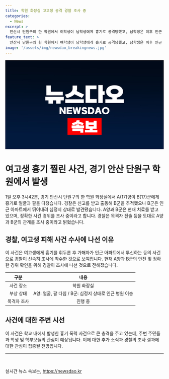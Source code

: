 ```yaml
---
title: 학원 화장실 고교생 공격 경찰 조사 중
categories:
  - News
excerpt: >
  안산시 단원구의 한 학원에서 여학생이 남학생에게 흉기로 공격당했고, 남학생은 이후 인근 아파트에서 투신하는 사건이 발생했습니다. 피해자와 가해자 모두 치료를 받고 있으며, 경찰은 목격자들의 진술을 조사하고 사건 경위를 확인하고 있습니다. 3시42분에 발생한 이 사건에 대한 추가 조사가 이루어지고 있습니다.
feature_text: >
  안산시 단원구의 한 학원에서 여학생이 남학생에게 흉기로 공격당했고, 남학생은 이후 인근 아파트에서 투신하는 사건이 발생했습니다. 피해자와 가해자 모두 치료를 받고 있으며, 경찰은 목격자들의 진술을 조사하고 사건 경위를 확인하고 있습니다. 3시42분에 발생한 이 사건에 대한 추가 조사가 이루어지고 있습니다.
image: '/assets/img/newsdao_breakingnews.jpg'
---
```


<p><img src="/assets/img/newsdao_breakingnews.jpg" alt="ranknews 속보" /></p>

<h1>여고생 흉기 찔린 사건, 경기 안산 단원구 학원에서 발생</h1>

<p data-ke-size="size16">1일 오후 3시42분, 경기 안산시 단원구의 한 학원 화장실에서 A(17)양이 B(17)군에게 흉기로 얼굴과 팔을 다쳤습니다. 경찰은 신고를 받고 출동해 B군을 추적했으나 B군은 인근 아파트에서 뛰어내려 심정지 상태로 발견됐습니다. A양과 B군은 현재 치료를 받고 있으며, 정확한 사건 경위를 조사 중이라고 합니다. 경찰은 목격자 진술 등을 토대로 A양과 B군의 관계를 조사 중이라고 밝혔습니다.</p>

<h2 data-ke-size="size26">경찰, 여고생 피해 사건 수사에 나선 이유</h2>

<p data-ke-size="size16">이 사건은 여고생에게 흉기를 휘두른 후 가해자가 인근 아파트에서 투신하는 등의 사건으로 경찰이 신속히 조사에 착수한 것으로 보여집니다. 현재 A양과 B군의 안전 및 정확한 경위 확인을 위해 경찰이 조사에 나선 것으로 전해졌습니다.</p>

<table>
<thead>
<tr>
<th style="text-align: center;">구분</th>
<th style="text-align: center;">내용</th>
</tr>
</thead>
<tbody>
<tr>
<td style="text-align: center;">사건 장소</td>
<td style="text-align: center;">학원 화장실</td>
</tr>
<tr>
<td style="text-align: center;">부상 상태</td>
<td style="text-align: center;">A양: 얼굴, 팔 다침 / B군: 심정지 상태로 인근 병원 이송</td>
</tr>
<tr>
<td style="text-align: center;">목격자 조사</td>
<td style="text-align: center;">진행 중</td>
</tr>
</tbody>
</table>

<h2 data-ke-size="size26">사건에 대한 주변 시선</h2>

<p data-ke-size="size16">이 사건은 학교 내에서 발생한 흉기 폭력 사건으로 큰 충격을 주고 있는데, 주변 주민들과 학생 및 학부모들의 관심이 예상됩니다. 이에 대한 추가 소식과 경찰의 조사 결과에 대한 관심이 집중될 전망입니다.</p>

<hr>

<p data-ke-size="size16">&nbsp;</p>
실시간 뉴스 속보는, <a href="https://newsdao.kr" rel="dofollow">https://newsdao.kr</a>


